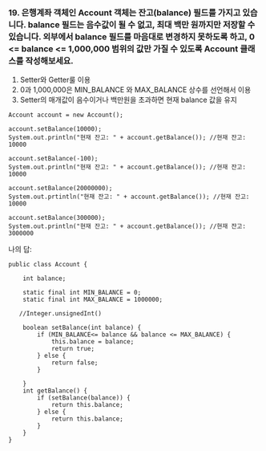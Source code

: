 ### 19. 은행계좌 객체인 Account 객체는 잔고(balance) 필드를 가지고 있습니다. balance 필드는 음수값이 될 수 없고, 최대 백만 원까지만 저장할 수 있습니다. 외부에서 balance 필드를 마음대로 변경하지 못하도록 하고, 0 <= balance <= 1,000,000 범위의 값만 가질 수 있도록 Account 클래스를 작성해보세요.

1. Setter와 Getter룰 이용
2. 0과 1,000,000은 MIN_BALANCE 와 MAX_BALANCE 상수를 선언해서 이용
3. Setter의 매개값이 음수이거나 백만원을 초과하면 현재 balance 값을 유지

```
Account account = new Account();

account.setBalance(10000);
System.out.println("현재 잔고: " + account.getBalance()); //현재 잔고: 10000

account.setBalance(-100);
System.out.println("현재 잔고: " + account.getBalance()); //현재 잔고: 10000

account.setBalance(20000000);
System.out.prtintln("현재 잔고: " + account.getBalance()); //현재 잔고: 10000

account.setBalance(300000);
System.out.println("현재 잔고: " + account.getBalance()); //현재 잔고: 3000000
```

나의 답:

```
public class Account {

    int balance;

    static final int MIN_BALANCE = 0;
    static final int MAX_BALANCE = 1000000;
    
   //Integer.unsignedInt()
    
    boolean setBalance(int balance) {
        if (MIN_BALANCE<= balance && balance <= MAX_BALANCE) {
            this.balance = balance;
            return true;
        } else {
            return false;
        }

    }
    int getBalance() {
        if (setBalance(balance)) {
            return this.balance;
        } else {
            return this.balance;
        }
    }
}

```